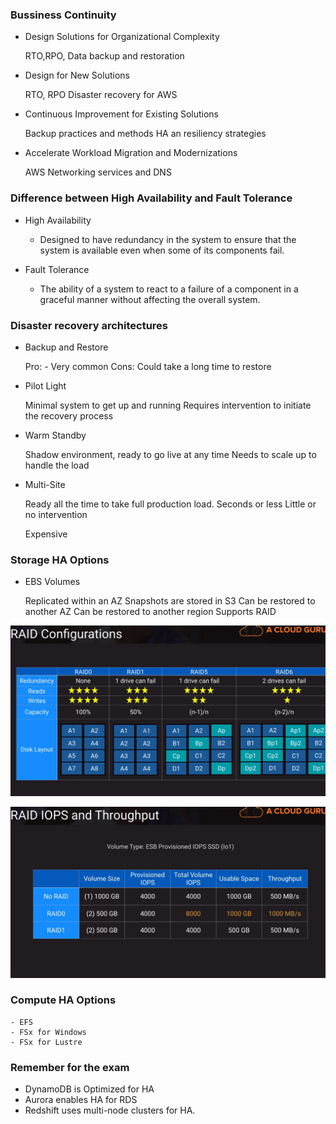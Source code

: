 ### Bussiness Continuity

- Design Solutions for Organizational Complexity

    RTO,RPO,
    Data backup and restoration

- Design for New Solutions

    RTO, RPO
    Disaster recovery for AWS


- Continuous Improvement for Existing Solutions

    Backup practices and methods
    HA an resiliency strategies

- Accelerate Workload Migration and Modernizations

    AWS Networking services and DNS


### Difference between High Availability and Fault Tolerance

- High Availability

    - Designed to have redundancy in the system to ensure that the system is available even when some of its components fail.
  
- Fault Tolerance

    - The ability of a system to react to a failure of a component in a graceful manner without affecting the overall system.


### Disaster recovery architectures

- Backup and Restore

    Pro:
        -  Very common
    Cons:
        Could take a long time to restore

- Pilot Light

    Minimal system to get up and running
    Requires intervention to initiate the recovery process
 
- Warm Standby

    Shadow environment, ready to go live at any time
    Needs to scale up to handle the load

- Multi-Site

    Ready all the time to take full production load.
    Seconds or less
    Little or no intervention

    Expensive


### Storage HA Options

-  EBS Volumes
    
    Replicated within an AZ
    Snapshots are stored in S3
    Can be restored to another AZ
    Can be restored to another region
    Supports RAID

![img_20.png](img_20.png)


![img_21.png](img_21.png)

### Compute HA Options

    - EFS
    - FSx for Windows  
    - FSx for Lustre


### Remember for the exam

- DynamoDB is Optimized for HA
- Aurora enables HA for RDS
- Redshift uses multi-node clusters for HA.


